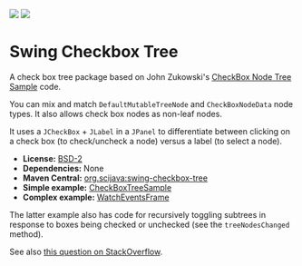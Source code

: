 [![](https://img.shields.io/maven-central/v/org.scijava/swing-checkbox-tree.svg)](http://search.maven.org/#search%7Cgav%7C1%7Cg%3A%22org.scijava%22%20AND%20a%3A%22swing-checkbox-tree%22)
[![](https://github.com/scijava/swing-checkbox-tree/actions/workflows/build-main.yml/badge.svg)](https://github.com/scijava/swing-checkbox-tree/actions/workflows/build-main.yml)

# Swing Checkbox Tree

A check box tree package based on John Zukowski's [CheckBox Node Tree
Sample](http://www.java2s.com/Code/Java/Swing-JFC/CheckBoxNodeTreeSample.htm)
code. 

You can mix and match `DefaultMutableTreeNode` and `CheckBoxNodeData` node
types. It also allows check box nodes as non-leaf nodes.

It uses a `JCheckBox` + `JLabel` in a `JPanel` to differentiate between
clicking on a check box (to check/uncheck a node) versus a label (to select a
node).

* __License:__ [BSD-2](https://github.com/scijava/swing-checkbox-tree/blob/master/LICENSE.txt)
* __Dependencies:__ None
* __Maven Central:__ [org.scijava:swing-checkbox-tree](http://search.maven.org/#search%7Cga%7C1%7Cg%3A%22org.scijava%22%20AND%20a%3A%22swing-checkbox-tree%22)
* __Simple example:__ [CheckBoxTreeSample](https://github.com/scijava/swing-checkbox-tree/blob/master/src/test/java/org/scijava/swing/checkboxtree/CheckBoxTreeSample.java)
* __Complex example:__ [WatchEventsFrame](https://github.com/imagej/imagej/blob/03a616522d31d9a1777880778cbd11f12f28e3e2/ui/swing/commands/src/main/java/imagej/ui/swing/commands/debug/WatchEventsFrame.java)

The latter example also has code for recursively toggling subtrees in response
to boxes being checked or unchecked (see the `treeNodesChanged` method).

See also
[this question on StackOverflow](http://stackoverflow.com/a/12866094/1207769).

